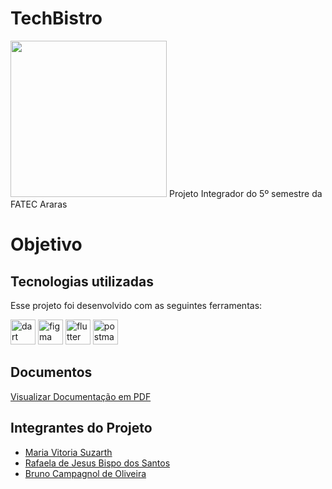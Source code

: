 # TechBistro
<img src="" width="250"/>
Projeto Integrador do 5º semestre da FATEC Araras

# Objetivo 

## Tecnologias utilizadas

Esse projeto foi desenvolvido com as seguintes ferramentas:
<div>
<p align="left">
  <a href="https://dart.dev" target="_blank" rel="noreferrer"><img src="https://www.vectorlogo.zone/logos/dartlang/dartlang-icon.svg" alt="dart" width="40" height="40"/></a>
  <a href="https://www.figma.com/" target="_blank" rel="noreferrer"><img src="https://www.vectorlogo.zone/logos/figma/figma-icon.svg" alt="figma" width="40" height="40"/></a>
  <a href="https://flutter.dev" target="_blank" rel="noreferrer"><img src="https://www.vectorlogo.zone/logos/flutterio/flutterio-icon.svg" alt="flutter" width="40" height="40"/></a>
  <a href="https://postman.com" target="_blank" rel="noreferrer"><img src="https://www.vectorlogo.zone/logos/getpostman/getpostman-icon.svg" alt="postman" width="40" height="40"/></a>
</p>

## Documentos
[Visualizar Documentação em PDF]()

## Integrantes do Projeto
- [Maria Vitoria Suzarth](https://github.com/mvitoriasuz)
- [Rafaela de Jesus Bispo dos Santos](https://github.com/Rafaelajbsantos)
- [Bruno Campagnol de Oliveira]([https://github.com/Alvarez-T](https://github.com/brunounky))
